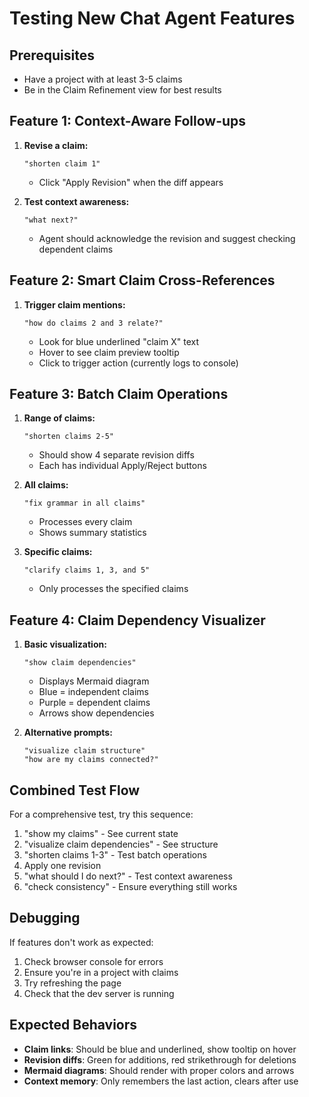 # Testing New Chat Agent Features

## Prerequisites
- Have a project with at least 3-5 claims
- Be in the Claim Refinement view for best results

## Feature 1: Context-Aware Follow-ups

1. **Revise a claim:**
   ```
   "shorten claim 1"
   ```
   - Click "Apply Revision" when the diff appears

2. **Test context awareness:**
   ```
   "what next?"
   ```
   - Agent should acknowledge the revision and suggest checking dependent claims

## Feature 2: Smart Claim Cross-References

1. **Trigger claim mentions:**
   ```
   "how do claims 2 and 3 relate?"
   ```
   - Look for blue underlined "claim X" text
   - Hover to see claim preview tooltip
   - Click to trigger action (currently logs to console)

## Feature 3: Batch Claim Operations

1. **Range of claims:**
   ```
   "shorten claims 2-5"
   ```
   - Should show 4 separate revision diffs
   - Each has individual Apply/Reject buttons

2. **All claims:**
   ```
   "fix grammar in all claims"
   ```
   - Processes every claim
   - Shows summary statistics

3. **Specific claims:**
   ```
   "clarify claims 1, 3, and 5"
   ```
   - Only processes the specified claims

## Feature 4: Claim Dependency Visualizer

1. **Basic visualization:**
   ```
   "show claim dependencies"
   ```
   - Displays Mermaid diagram
   - Blue = independent claims
   - Purple = dependent claims
   - Arrows show dependencies

2. **Alternative prompts:**
   ```
   "visualize claim structure"
   "how are my claims connected?"
   ```

## Combined Test Flow

For a comprehensive test, try this sequence:

1. "show my claims" - See current state
2. "visualize claim dependencies" - See structure
3. "shorten claims 1-3" - Test batch operations
4. Apply one revision
5. "what should I do next?" - Test context awareness
6. "check consistency" - Ensure everything still works

## Debugging

If features don't work as expected:

1. Check browser console for errors
2. Ensure you're in a project with claims
3. Try refreshing the page
4. Check that the dev server is running

## Expected Behaviors

- **Claim links**: Should be blue and underlined, show tooltip on hover
- **Revision diffs**: Green for additions, red strikethrough for deletions
- **Mermaid diagrams**: Should render with proper colors and arrows
- **Context memory**: Only remembers the last action, clears after use 